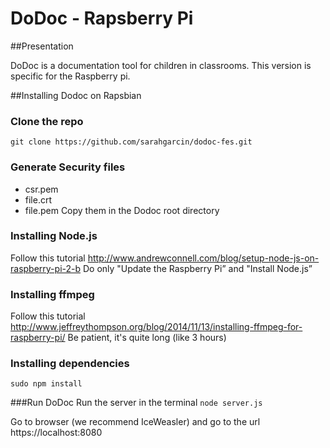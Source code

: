 DoDoc - Rapsberry Pi
==========

##Presentation

DoDoc is a documentation tool for children in classrooms. This version is specific for the Raspberry pi.

##Installing Dodoc on Rapsbian

### Clone the repo
```git clone https://github.com/sarahgarcin/dodoc-fes.git```

### Generate Security files
- csr.pem
- file.crt
- file.pem
Copy them in the Dodoc root directory

### Installing Node.js
Follow this tutorial http://www.andrewconnell.com/blog/setup-node-js-on-raspberry-pi-2-b
Do only "Update the Raspberry Pi” and "Install Node.js” 

### Installing ffmpeg
Follow this tutorial http://www.jeffreythompson.org/blog/2014/11/13/installing-ffmpeg-for-raspberry-pi/
Be patient, it's quite long (like 3 hours)

### Installing dependencies
```sudo npm install```

###Run DoDoc
Run the server in the terminal
```node server.js```

Go to browser (we recommend IceWeasler) and go to the url
https://localhost:8080

